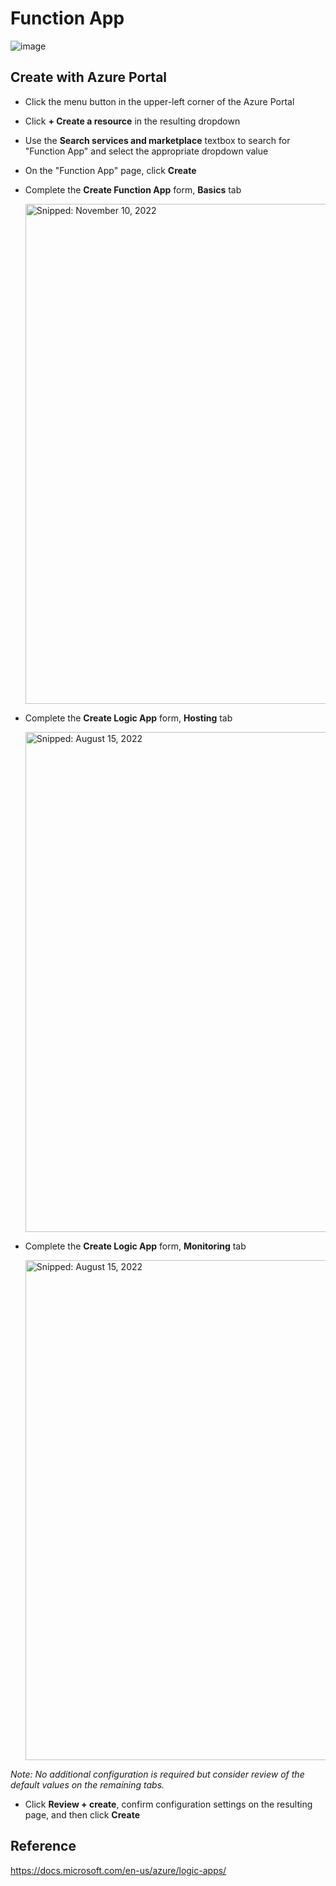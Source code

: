 # Function App

![image](https://user-images.githubusercontent.com/44923999/201121882-68472ee8-4a9f-46e2-bbbf-21f37685e7a7.png)

## Create with Azure Portal

* Click the menu button in the upper-left corner of the Azure Portal
* Click **+ Create a resource** in the resulting dropdown
* Use the **Search services and marketplace** textbox to search for "Function App" and select the appropriate dropdown value
* On the "Function App" page, click **Create**
* Complete the **Create Function App** form, **Basics** tab
 
  <img src="https://user-images.githubusercontent.com/44923999/201128646-95bfc1dd-8315-4194-b22a-62d9ae877bee.png" width="800" title="Snipped: November 10, 2022" />

* Complete the **Create Logic App** form, **Hosting** tab

  <img src="https://user-images.githubusercontent.com/44923999/184643004-fd890fa8-d4d5-4096-946f-7f1ad9a4a79d.png" width="800" title="Snipped: August 15, 2022" />

* Complete the **Create Logic App** form, **Monitoring** tab

  <img src="https://user-images.githubusercontent.com/44923999/184643119-1abc8e7e-0c85-4465-9add-76decd662b8a.png" width="800" title="Snipped: August 15, 2022" />

_Note: No additional configuration is required but consider review of the default values on the remaining tabs._

* Click **Review + create**, confirm configuration settings on the resulting page, and then click **Create**

## Reference
https://docs.microsoft.com/en-us/azure/logic-apps/
